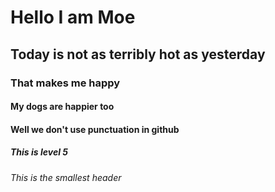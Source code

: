 # Hello I am Moe
## Today is not as terribly hot as yesterday
### That makes me happy
#### My dogs are happier too
#### Well we don't use punctuation in github
##### This is level 5
###### This is the smallest header
